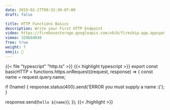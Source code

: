 ```yaml
---
date: 2019-02-27T09:32:30-07:00
draft: false

title: HTTP Functions Basics
description: Write your First HTTP Endpoint
video: https://firebasestorage.googleapis.com/v0/b/fireship-app.appspot.com/o/courses%2Fcloud-functions-master-course%2F2-httpbasic.mp4?alt=media&token=cfe63369-6430-4b26-a805-9148e0f13844
vimeo: 320684040
free: true
weight: 7
emoji: 📡
---
```


{{< file "typescript" "http.ts" >}}
{{< highlight typescript >}}
export const basicHTTP = functions.https.onRequest((request, response) => {
  const name = request.query.name;

  if (!name) {
    response.status(400).send('ERROR you must supply a name :(');
  }

  response.send(`hello ${name}`);
});
{{< /highlight >}}
